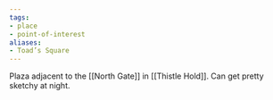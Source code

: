 ```yaml
---
tags:
- place
- point-of-interest
aliases: 
- Toad’s Square
---
```


Plaza adjacent to the [[North Gate]] in [[Thistle Hold]].
Can get pretty sketchy at night.